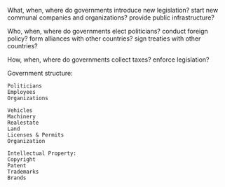 What, when, where do governments
    introduce new legislation?
    start new communal companies and organizations?
    provide public infrastructure?

Who, when, where do governments
    elect politicians?
    conduct foreign policy?
    form alliances with other countries?
    sign treaties with other countries?

How, when, where do governments
    collect taxes?
    enforce legislation?

Government structure:

    Politicians
    Employees
    Organizations

    Vehicles
    Machinery
    Realestate
    Land
    Licenses & Permits
    Organization

    Intellectual Property:
    Copyright
    Patent
    Trademarks
    Brands
    
